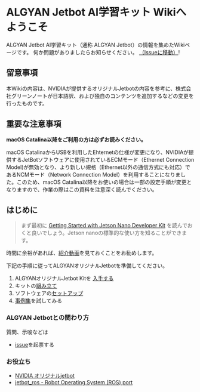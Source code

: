 # ALGYAN Jetbot AI学習キット Wikiへようこそ

ALGYAN Jetbot AI学習キット（通称 ALGYAN Jetbot）の情報を集めたWikiページです。
何か問題がありましたらお知らせください。 [（Issueに移動）](../issues)!

## 留意事項

本Wikiの内容は、NVIDIAが提供するオリジナルJetbotの内容を参考に、株式会社グリーンノートが日本語訳、および独自のコンテンツを追加するなどの変更を行ったものです。

## 重要な注意事項

**macOS Catalina以降をご利用の方は必ずお読みください。**

macOS CatalinaからUSBを利用したEhternetの仕様が変更になり、NVIDIAが提供するJetBotソフトウェアに使用されているECMモード（Ethernet Connection Model)が無効となり、より新しい規格（Ethernet以外の通信方式にも対応）であるNCMモード（Network Connection Model）を利用することになりました。このため、macOS Catalina以降をお使いの場合は一部の設定手順が変更となりますので、作業の際はこの資料を注意深く読んでください。

## はじめに

> まず最初に [Getting Started with Jetson Nano Developer Kit](https://developer.nvidia.com/embedded/learn/get-started-jetson-nano-devkit) を読んでおくと良いでしょう。Jetson nanoの標準的な使い方を知ることができます。

時間に余裕があれば、[紹介動画](https://bit.ly/GreennoTube)を見ておくことをお勧めします。

下記の手順に従ってALGYANオリジナルJetbotを準備してください。

1. ALGYANオリジナルJetbot Kitを [入手する](https://jetbot.algyan.biz)
2. キットの[組み立て](hardware-setup)
3. ソフトウェアの[セットアップ](software-setup)
4. [事例集](examples)を試してみる

### ALGYAN Jetbotとの関わり方

質問、示唆などは

* [issue](../../issues)を起票する

### お役立ち

* [NVIDIA オリジナルjetbot](https://github.com/NVIDIA-AI-IOT/jetbot)
* [jetbot_ros - Robot Operating System (ROS) port](https://github.com/dusty-nv/jetbot_ros)
